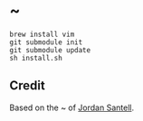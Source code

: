 # ~

    brew install vim
    git submodule init
    git submodule update
    sh install.sh

## Credit

Based on the ~ of [Jordan Santell](https://github.com/jsantell/home).

